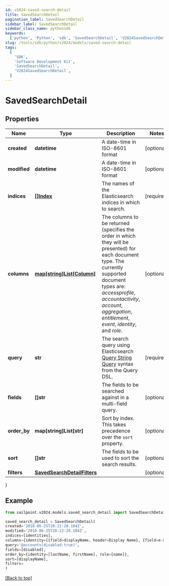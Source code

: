 ```yaml
---
id: v2024-saved-search-detail
title: SavedSearchDetail
pagination_label: SavedSearchDetail
sidebar_label: SavedSearchDetail
sidebar_class_name: pythonsdk
keywords:
  ['python', 'Python', 'sdk', 'SavedSearchDetail', 'V2024SavedSearchDetail']
slug: /tools/sdk/python/v2024/models/saved-search-detail
tags:
  [
    'SDK',
    'Software Development Kit',
    'SavedSearchDetail',
    'V2024SavedSearchDetail',
  ]
---
```


# SavedSearchDetail

## Properties

| Name | Type | Description | Notes |
| --- | --- | --- | --- |
| **created** | **datetime** | A date-time in ISO-8601 format | [optional] |
| **modified** | **datetime** | A date-time in ISO-8601 format | [optional] |
| **indices** | [**[]Index**](index) | The names of the Elasticsearch indices in which to search. | [required] |
| **columns** | [**map[string]List[Column]**](https://docs.python.org/3/tutorial/datastructures.html#more-on-lists) | The columns to be returned (specifies the order in which they will be presented) for each document type. The currently supported document types are: _accessprofile_, _accountactivity_, _account_, _aggregation_, _entitlement_, _event_, _identity_, and _role_. | [optional] |
| **query** | **str** | The search query using Elasticsearch [Query String Query](https://www.elastic.co/guide/en/elasticsearch/reference/5.2/query-dsl-query-string-query.html#query-string) syntax from the Query DSL. | [required] |
| **fields** | **[]str** | The fields to be searched against in a multi-field query. | [optional] |
| **order_by** | **map[string]List[str]** | Sort by index. This takes precedence over the `sort` property. | [optional] |
| **sort** | **[]str** | The fields to be used to sort the search results. | [optional] |
| **filters** | [**SavedSearchDetailFilters**](saved-search-detail-filters) |  | [optional] |

}

## Example

```python
from sailpoint.v2024.models.saved_search_detail import SavedSearchDetail

saved_search_detail = SavedSearchDetail(
created='2018-06-25T20:22:28.104Z',
modified='2018-06-25T20:22:28.104Z',
indices=[identities],
columns={identity=[{field=displayName, header=Display Name}, {field=e-mail, header=Work Email}]},
query='@accounts(disabled:true)',
fields=[disabled],
order_by={identity=[lastName, firstName], role=[name]},
sort=[displayName],
filters=
)

```

[[Back to top]](#)
